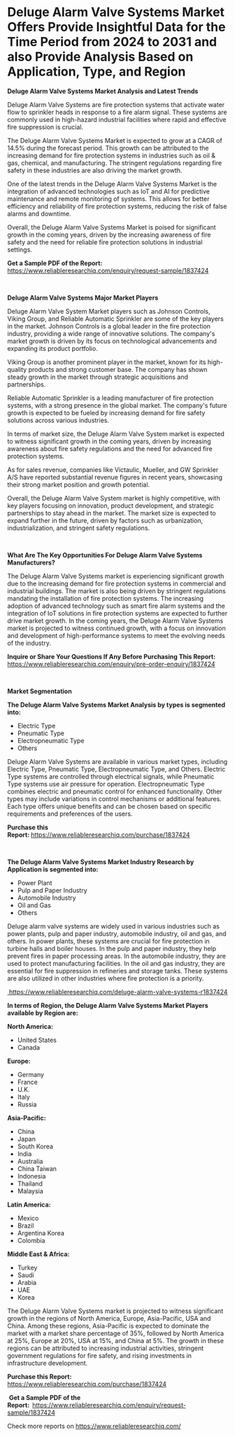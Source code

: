 <p><h1>Deluge Alarm Valve Systems Market Offers Provide Insightful Data for the Time Period from 2024 to 2031 and also Provide Analysis Based on Application, Type, and Region</h1></p><p><strong>Deluge Alarm Valve Systems Market Analysis and Latest Trends</strong></p>
<p><p>Deluge Alarm Valve Systems are fire protection systems that activate water flow to sprinkler heads in response to a fire alarm signal. These systems are commonly used in high-hazard industrial facilities where rapid and effective fire suppression is crucial.</p><p>The Deluge Alarm Valve Systems Market is expected to grow at a CAGR of 14.5% during the forecast period. This growth can be attributed to the increasing demand for fire protection systems in industries such as oil & gas, chemical, and manufacturing. The stringent regulations regarding fire safety in these industries are also driving the market growth.</p><p>One of the latest trends in the Deluge Alarm Valve Systems Market is the integration of advanced technologies such as IoT and AI for predictive maintenance and remote monitoring of systems. This allows for better efficiency and reliability of fire protection systems, reducing the risk of false alarms and downtime.</p><p>Overall, the Deluge Alarm Valve Systems Market is poised for significant growth in the coming years, driven by the increasing awareness of fire safety and the need for reliable fire protection solutions in industrial settings.</p></p>
<p><strong>Get a Sample PDF of the Report:&nbsp;</strong> <a href="https://www.reliableresearchiq.com/enquiry/request-sample/1837424">https://www.reliableresearchiq.com/enquiry/request-sample/1837424</a></p>
<p>&nbsp;</p>
<p><strong>Deluge Alarm Valve Systems Major Market Players</strong></p>
<p><p>Deluge Alarm Valve System Market players such as Johnson Controls, Viking Group, and Reliable Automatic Sprinkler are some of the key players in the market. Johnson Controls is a global leader in the fire protection industry, providing a wide range of innovative solutions. The company's market growth is driven by its focus on technological advancements and expanding its product portfolio.</p><p>Viking Group is another prominent player in the market, known for its high-quality products and strong customer base. The company has shown steady growth in the market through strategic acquisitions and partnerships.</p><p>Reliable Automatic Sprinkler is a leading manufacturer of fire protection systems, with a strong presence in the global market. The company's future growth is expected to be fueled by increasing demand for fire safety solutions across various industries.</p><p>In terms of market size, the Deluge Alarm Valve System market is expected to witness significant growth in the coming years, driven by increasing awareness about fire safety regulations and the need for advanced fire protection systems.</p><p>As for sales revenue, companies like Victaulic, Mueller, and GW Sprinkler A/S have reported substantial revenue figures in recent years, showcasing their strong market position and growth potential.</p><p>Overall, the Deluge Alarm Valve System market is highly competitive, with key players focusing on innovation, product development, and strategic partnerships to stay ahead in the market. The market size is expected to expand further in the future, driven by factors such as urbanization, industrialization, and stringent safety regulations.</p></p>
<p>&nbsp;</p>
<p><strong>What Are The Key Opportunities For Deluge Alarm Valve Systems Manufacturers?</strong></p>
<p><p>The Deluge Alarm Valve Systems market is experiencing significant growth due to the increasing demand for fire protection systems in commercial and industrial buildings. The market is also being driven by stringent regulations mandating the installation of fire protection systems. The increasing adoption of advanced technology such as smart fire alarm systems and the integration of IoT solutions in fire protection systems are expected to further drive market growth. In the coming years, the Deluge Alarm Valve Systems market is projected to witness continued growth, with a focus on innovation and development of high-performance systems to meet the evolving needs of the industry.</p></p>
<p><strong>Inquire or Share Your Questions If Any Before Purchasing This Report:</strong> <a href="https://www.reliableresearchiq.com/enquiry/pre-order-enquiry/1837424">https://www.reliableresearchiq.com/enquiry/pre-order-enquiry/1837424</a></p>
<p>&nbsp;</p>
<p><strong>Market Segmentation</strong></p>
<p><strong>The Deluge Alarm Valve Systems Market Analysis by types is segmented into:</strong></p>
<p><ul><li>Electric Type</li><li>Pneumatic Type</li><li>Electropneumatic Type</li><li>Others</li></ul></p>
<p><p>Deluge Alarm Valve Systems are available in various market types, including Electric Type, Pneumatic Type, Electropneumatic Type, and Others. Electric Type systems are controlled through electrical signals, while Pneumatic Type systems use air pressure for operation. Electropneumatic Type combines electric and pneumatic control for enhanced functionality. Other types may include variations in control mechanisms or additional features. Each type offers unique benefits and can be chosen based on specific requirements and preferences of the users.</p></p>
<p><strong>Purchase this Report:&nbsp;</strong><a href="https://www.reliableresearchiq.com/purchase/1837424">https://www.reliableresearchiq.com/purchase/1837424</a></p>
<p>&nbsp;</p>
<p><strong>The Deluge Alarm Valve Systems Market Industry Research by Application is segmented into:</strong></p>
<p><ul><li>Power Plant</li><li>Pulp and Paper Industry</li><li>Automobile Industry</li><li>Oil and Gas</li><li>Others</li></ul></p>
<p><p>Deluge alarm valve systems are widely used in various industries such as power plants, pulp and paper industry, automobile industry, oil and gas, and others. In power plants, these systems are crucial for fire protection in turbine halls and boiler houses. In the pulp and paper industry, they help prevent fires in paper processing areas. In the automobile industry, they are used to protect manufacturing facilities. In the oil and gas industry, they are essential for fire suppression in refineries and storage tanks. These systems are also utilized in other industries where fire protection is a priority.</p></p>
<p><a href="https://www.reliableresearchiq.com/deluge-alarm-valve-systems-r1837424">&nbsp;https://www.reliableresearchiq.com/deluge-alarm-valve-systems-r1837424</a></p>
<p><strong>In terms of Region, the Deluge Alarm Valve Systems Market Players available by Region are:</strong></p>
<p>
    <p> <strong> North America: </strong>
        <ul>
            <li>United States</li>
            <li>Canada</li>
        </ul>
        </p> 
    <p> <strong> Europe: </strong>
        <ul>
            <li>Germany</li>
            <li>France</li>
            <li>U.K.</li>
            <li>Italy</li>
            <li>Russia</li>
        </ul>
        </p> 
    <p> <strong> Asia-Pacific: </strong>
        <ul>
            <li>China</li>
            <li>Japan</li>
            <li>South Korea</li>
            <li>India</li>
            <li>Australia</li>
            <li>China Taiwan</li>
            <li>Indonesia</li>
            <li>Thailand</li>
            <li>Malaysia</li>
        </ul>
        </p> 
    <p> <strong> Latin America: </strong>
        <ul>
            <li>Mexico</li>
            <li>Brazil</li>
            <li>Argentina Korea</li>
            <li>Colombia</li>
        </ul>
        </p> 
    <p> <strong> Middle East & Africa: </strong>
        <ul>
            <li>Turkey</li>
            <li>Saudi</li>
            <li>Arabia</li>
            <li>UAE</li>
            <li>Korea</li>
        </ul>
    </p>
    </p>
<p><p>The Deluge Alarm Valve Systems market is projected to witness significant growth in the regions of North America, Europe, Asia-Pacific, USA and China. Among these regions, Asia-Pacific is expected to dominate the market with a market share percentage of 35%, followed by North America at 25%, Europe at 20%, USA at 15%, and China at 5%. The growth in these regions can be attributed to increasing industrial activities, stringent government regulations for fire safety, and rising investments in infrastructure development.</p></p>
<p><strong>Purchase this Report: </strong><a href="https://www.reliableresearchiq.com/purchase/1837424">https://www.reliableresearchiq.com/purchase/1837424</a></p>
<p>&nbsp;<strong>Get a Sample PDF of the Report:&nbsp;&nbsp;</strong><a href="https://www.reliableresearchiq.com/enquiry/request-sample/1837424">https://www.reliableresearchiq.com/enquiry/request-sample/1837424</a></p>
<p><strong></strong></p>
<p>Check more reports on <a href="https://www.reliableresearchiq.com/">https://www.reliableresearchiq.com/</a></p>